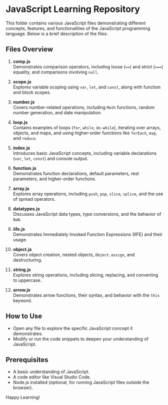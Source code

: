 # JavaScript Learning Repository

This folder contains various JavaScript files demonstrating different concepts, features, and functionalities of the JavaScript programming language. Below is a brief description of the files:

## Files Overview

1. **comp.js**  
   Demonstrates comparison operators, including loose (`==`) and strict (`===`) equality, and comparisons involving `null`.

2. **scope.js**  
   Explores variable scoping using `var`, `let`, and `const`, along with function and block scopes.

3. **number.js**  
   Covers number-related operations, including `Math` functions, random number generation, and date manipulation.

4. **loop.js**  
   Contains examples of loops (`for`, `while`, `do-while`), iterating over arrays, objects, and maps, and using higher-order functions like `forEach`, `map`, and `reduce`.

5. **index.js**  
   Introduces basic JavaScript concepts, including variable declarations (`var`, `let`, `const`) and console output.

6. **function.js**  
   Demonstrates function declarations, default parameters, rest parameters, and higher-order functions.

7. **array.js**  
   Explores array operations, including `push`, `pop`, `slice`, `splice`, and the use of spread operators.

8. **datatypes.js**  
   Discusses JavaScript data types, type conversions, and the behavior of `NaN`.

9. **iife.js**  
   Demonstrates Immediately Invoked Function Expressions (IIFE) and their usage.

10. **object.js**  
    Covers object creation, nested objects, `Object.assign`, and destructuring.

11. **string.js**  
    Explores string operations, including slicing, replacing, and converting to uppercase.

12. **arrow.js**  
    Demonstrates arrow functions, their syntax, and behavior with the `this` keyword.

## How to Use

- Open any file to explore the specific JavaScript concept it demonstrates.
- Modify or run the code snippets to deepen your understanding of JavaScript.

## Prerequisites

- A basic understanding of JavaScript.
- A code editor like Visual Studio Code.
- Node.js installed (optional, for running JavaScript files outside the browser).

Happy Learning!

